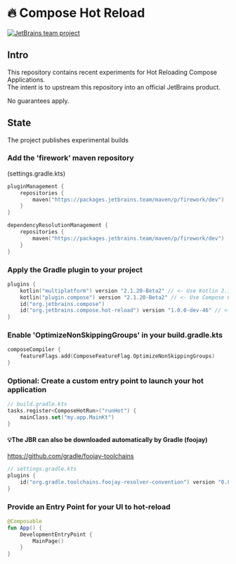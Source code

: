 # 🔥 Compose Hot Reload

[![JetBrains team project](https://jb.gg/badges/incubator.svg)](https://confluence.jetbrains.com/display/ALL/JetBrains+on+GitHub)

## Intro

This repository contains recent experiments for Hot Reloading Compose Applications.  
The intent is to upstream this repository into an official JetBrains product.

No guarantees apply.

## State

The project publishes experimental builds

### Add the 'firework' maven repository

(settings.gradle.kts)

```kotlin
pluginManagement {
    repositories {
        maven("https://packages.jetbrains.team/maven/p/firework/dev")
    }
}

dependencyResolutionManagement {
    repositories {
        maven("https://packages.jetbrains.team/maven/p/firework/dev")
    }
}

```

### Apply the Gradle plugin to your project

```kotlin
plugins {
    kotlin("multiplatform") version "2.1.20-Beta2" // <- Use Kotlin 2.1.20-Beta2 or higher!
    kotlin("plugin.compose") version "2.1.20-Beta2" // <- Use Compose Compiler Plugin 2.1.20-Beta2 or higher!
    id("org.jetbrains.compose")
    id("org.jetbrains.compose.hot-reload") version "1.0.0-dev-46" // <- add this additionally
}
```

### Enable 'OptimizeNonSkippingGroups' in your build.gradle.kts

```kotlin
composeCompiler {
    featureFlags.add(ComposeFeatureFlag.OptimizeNonSkippingGroups)
}
```

### Optional: Create a custom entry point to launch your hot application

```kotlin
// build.gradle.kts
tasks.register<ComposeHotRun>("runHot") {
    mainClass.set("my.app.MainKt")
}
```

#### 💡The JBR can also be downloaded automatically by Gradle (foojay)

https://github.com/gradle/foojay-toolchains

```kotlin
// settings.gradle.kts
plugins {
    id("org.gradle.toolchains.foojay-resolver-convention") version "0.8.0"
}
```

### Provide an Entry Point for your UI to hot-reload

```kotlin
@Composable
fun App() {
    DevelopmentEntryPoint {
        MainPage()
    }
}
```
